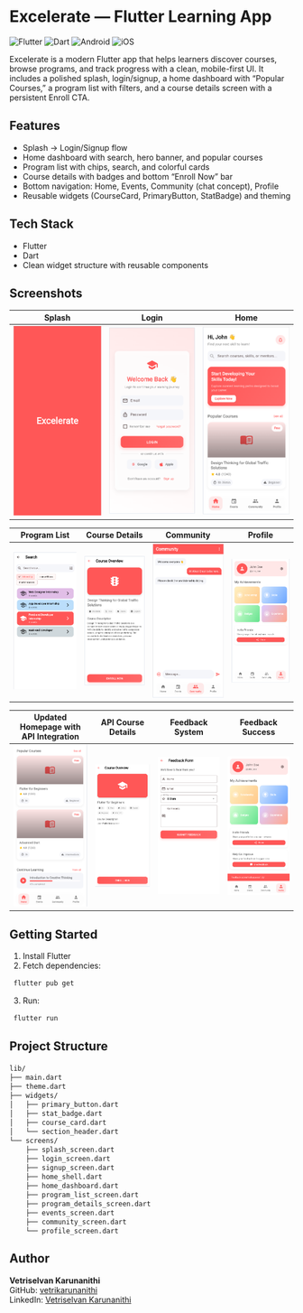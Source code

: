 # Excelerate — Flutter Learning App
![Flutter](https://img.shields.io/badge/Flutter-02569B?logo=flutter&logoColor=white)
![Dart](https://img.shields.io/badge/Dart-0175C2?logo=dart&logoColor=white)
![Android](https://img.shields.io/badge/Android-3DDC84?logo=android&logoColor=white)
![iOS](https://img.shields.io/badge/iOS-000000?logo=ios&logoColor=white)

Excelerate is a modern Flutter app that helps learners discover courses, browse programs, and track progress with a clean, mobile-first UI. It includes a polished splash, login/signup, a home dashboard with “Popular Courses,” a program list with filters, and a course details screen with a persistent Enroll CTA.

## Features

- Splash → Login/Signup flow
- Home dashboard with search, hero banner, and popular courses
- Program list with chips, search, and colorful cards
- Course details with badges and bottom “Enroll Now” bar
- Bottom navigation: Home, Events, Community (chat concept), Profile
- Reusable widgets (CourseCard, PrimaryButton, StatBadge) and theming

## Tech Stack

- Flutter
- Dart
- Clean widget structure with reusable components

## Screenshots
| Splash | Login | Home |
|--------|-------|------|
| <img src="screenshots/splash.png" width="220"> | <img src="screenshots/login.png" width="220"> | <img src="screenshots/home.png" width="220"> |

| Program List | Course Details | Community | Profile |
|--------------|----------------|-----------|--------|
| <img src="screenshots/search.png" width="220"> | <img src="screenshots/overview.png" width="220"> | <img src="screenshots/community.png" width="220"> | <img src="screenshots/profile.png" width="220"> |

| Updated Homepage with API Integration | API Course Details | Feedback System | Feedback Success |
|--------------|----------------|-----------|--------|
| <img src="screenshots/api_home.png" width="220"> | <img src="screenshots/api_course_detail.png" width="220"> | <img src="screenshots/feedback.png" width="220"> | <img src="screenshots/feedback_success.png" width="220"> |

## Getting Started

1. Install Flutter
2. Fetch dependencies:
```bash
 flutter pub get
```
3. Run:
```bash
 flutter run
```
## Project Structure
```
lib/
├── main.dart
├── theme.dart
├── widgets/
│   ├── primary_button.dart
│   ├── stat_badge.dart
│   ├── course_card.dart
│   └── section_header.dart
└── screens/
    ├── splash_screen.dart
    ├── login_screen.dart
    ├── signup_screen.dart
    ├── home_shell.dart
    ├── home_dashboard.dart
    ├── program_list_screen.dart
    ├── program_details_screen.dart
    ├── events_screen.dart
    ├── community_screen.dart
    └── profile_screen.dart
```
## Author
**Vetriselvan Karunanithi**  
GitHub: [vetrikarunanithi](https://github.com/vetrikarunanithi)  
LinkedIn: [Vetriselvan Karunanithi](https://www.linkedin.com/in/vetriselvank)

